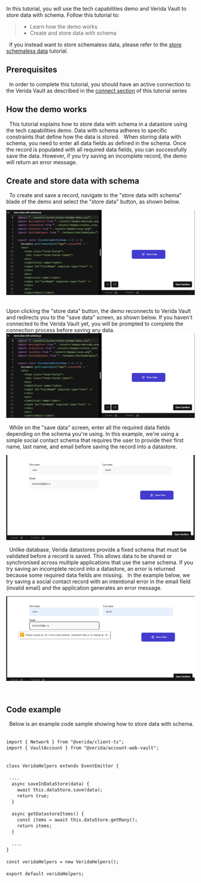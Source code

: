 In this tutorial, you will use the tech capabilities demo and Verida Vault to store data with schema. Follow this tutorial to:
&nbsp;
> * Learn how the demo works
> * Create and store data with schema

&nbsp;
If you instead want to store schemaless data, please refer to the [store schemaless data](./schemaless-data) tutorial. 
&nbsp;

## Prerequisites
&nbsp;
In order to complete this tutorial, you should have an active connection to the Verida Vault as described in the [connect section](./connect) of this tutorial series
&nbsp;

## How the demo works
&nbsp;
This tutorial explains how to store data with schema in a datastore using the tech capabilities demo. Data with schema adheres to specific constraints that define how the data is stored. 
&nbsp;
When storing data with schema, you need to enter all data fields as defined in the schema. Once the record is populated with all required data fields, you can successfully save the data. However, if you try saving an incomplete record, the demo will return an error message. 
&nbsp; 

## Create and store data with schema
&nbsp;
To create and save a record, navigate to the "store data with schema" blade of the demo and select the "store data" button, as shown below. 

![Store data with schema](./media/store-data-with-schema.png)
&nbsp;

Upon clicking the "store data" button, the demo reconnects to Verida Vault and redirects you to the "save data" screen, as shown below. If you haven't connected to the Verida Vault yet, you will be prompted to complete the connection process before saving any data.
![Store data with schema](./media/store-data-with-schema.png)

&nbsp;
While on the "save data" screen, enter all the required data fields depending on the schema you're using. In this example, we're using a simple social contact schema that requires the user to provide their first name, last name, and email before saving the record into a datastore. 

![Input required text fields](./media/input-text-fields.png)

&nbsp;
Unlike database, Verida datastores provide a fixed schema that must be validated before a record is saved. This allows data to be shared or synchronised across multiple applications that use the same schema. If you try saving an incomplete record into a datastore, an error is returned because some required data fields are missing.
&nbsp;
In the example below, we try saving a social contact record with an intentional error in the email field (invalid email) and the application generates an error message. 

![Intentional incomplete save](./media/error-saving-data.png)

&nbsp;
## Code example
&nbsp;
Below is an example code sample showing how to store data with schema. 
&nbsp;

```tsx
import { Network } from "@verida/client-ts";
import { VaultAccount } from "@verida/account-web-vault";


class VeridaHelpers extends EventEmitter {

 ....
  async saveInDataStore(data) {
    await this.dataStore.save(data);
    return true;
  }

  async getDatastoreItems() {
    const items = await this.dataStore.getMany();
    return items;
  }

  ....
}

const veridaHelpers = new VeridaHelpers();

export default veridaHelpers;
```
